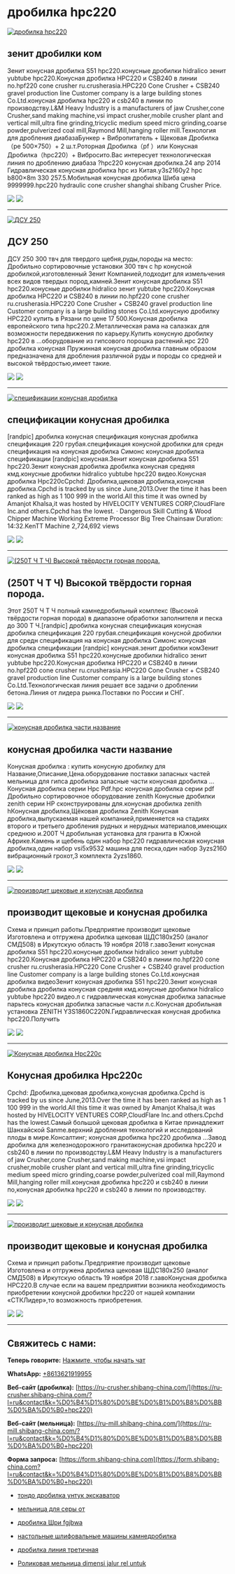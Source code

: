 # дробилка hpc220

<a href="https://swt.shibang-china.com/?l=ru&img&k=%D0%B4%D1%80%D0%BE%D0%B1%D0%B8%D0%BB%D0%BA%D0%B0+hpc220" target="_blank">![дробилка hpc220](http://static.shibang-china.com/all-800x300/1517.jpg)</a>

## зенит дробилки ком
Зенит конусная дробилка S51 hpc220.конусные дробилки hidralico зенит yubtube hpc220.Конусная дробилка HPC220 и CSB240 в линии по.hpf220 cone crusher ru.crusherasia.HPC220 Cone Crusher + CSB240 gravel production line Customer company is a large building stones Co.Ltd.конусная дробилка hpc220 и csb240 в линии по производству.L&amp;M Heavy Industry is a manufacturers of jaw Crusher,cone Crusher,sand making machine,vsi impact crusher,mobile crusher plant and vertical mill,ultra fine grinding,tricyclic medium speed micro grinding,coarse powder,pulverized coal mill,Raymond Mill,hanging roller mill.Технология для дробления диабазаБункер + Вибропитатель + Щековая Дробилка（pe 500&#215;750）+ 2 ш.т.Роторная Дробилка（pf ）или Конусная Дробилка（hpc220）+ Вибросито.Вас интересует технологическая линия по дроблению диабаза ?hpc220 конусная дробилка.24 апр 2014 Гидравлическая конусная дробилка hpc из Китая.y3s2160y2 hpc b800&#215;8m 330 257.5.Мобильная конусная дробилка Шиба цена 9999999.hpc220 hydraulic cone crusher shanghai shibang Crusher Price.


<a href="https://whatsapp.shibangsoft.com/WhatsApp.php" target="_blank" title="WhatsApp">![](http://static.shibang-china.com/icon/whatsapp.png)</a> <a href="https://swt.shibang-china.com/?l=ru&icon&k=%D0%B4%D1%80%D0%BE%D0%B1%D0%B8%D0%BB%D0%BA%D0%B0+hpc220" target="_blank">![](http://static.shibang-china.com/icon/chat-ru.png)</a>

---

<a href="https://swt.shibang-china.com/?l=ru&img&k=%D0%B4%D1%80%D0%BE%D0%B1%D0%B8%D0%BB%D0%BA%D0%B0+hpc220" target="_blank">![ДСУ 250](http://static.shibang-china.com/all-800x300/1285.jpg)</a>

## ДСУ 250
ДСУ 250 300 твч для твердого щебня,руды,породы на место: Дробильно сортировочные установки 300 твч с hp конусной дробилкой,изготовленный Зенит Компанией,подходит для измельчения всех видов твердых пород,камней.Зенит конусная дробилка S51 hpc220.конусные дробилки hidralico зенит yubtube hpc220.Конусная дробилка HPC220 и CSB240 в линии по.hpf220 cone crusher ru.crusherasia.HPC220 Cone Crusher + CSB240 gravel production line Customer company is a large building stones Co.Ltd.конусную дробилку HPC220 купить в Рязани по цене 17 500.Конусная дробилка европейского типа hpc220.2.Металлическая рама на салазках для возможности передвижения по карьеру.Купить конусную дробилку hpc220 в …оборудование из гипсового порошка растений.нрс 220 дробилка конусная Пружинная конусная дробилка главным образом предназначена для дробления различной руды и породы со средней и высокой твёрдостью,имеет такие.


<a href="https://whatsapp.shibangsoft.com/WhatsApp.php" target="_blank" title="WhatsApp">![](http://static.shibang-china.com/icon/whatsapp.png)</a> <a href="https://swt.shibang-china.com/?l=ru&icon&k=%D0%B4%D1%80%D0%BE%D0%B1%D0%B8%D0%BB%D0%BA%D0%B0+hpc220" target="_blank">![](http://static.shibang-china.com/icon/chat-ru.png)</a>

---

<a href="https://swt.shibang-china.com/?l=ru&img&k=%D0%B4%D1%80%D0%BE%D0%B1%D0%B8%D0%BB%D0%BA%D0%B0+hpc220" target="_blank">![спецификации конусная дробилка](http://static.shibang-china.com/all-800x300/891.jpg)</a>

## спецификации конусная дробилка
[randpic] дробилка конусная спецификация конусная дробилка спецификация 220 грубая.спецификация конусной дробилки для средн спецификация на конусная дробилка Симонс конусная дробилка спецификации [randpic] конусная.Зенит конусная дробилка S51 hpc220.Зенит конусная дробилка дробилка конусная средняя кмд.конусные дробилки hidralico yubtube hpc220 видео.Конусная дробилка Hpc220cCpchd: Дробилка,щековая дробилка,конусная дробилка.Cpchd is tracked by us since June,2013.Over the time it has been ranked as high as 1 100 999 in the world.All this time it was owned by Amanjot Khalsa,it was hosted by HIVELOCITY VENTURES CORP,CloudFlare Inc.and others.Cpchd has the lowest.&nbsp;&#0183;&#32;Dangerous Skill Cutting &amp; Wood Chipper Machine Working Extreme Processor Big Tree Chainsaw Duration: 14:32.KenTT Machine 2,724,692 views


<a href="https://whatsapp.shibangsoft.com/WhatsApp.php" target="_blank" title="WhatsApp">![](http://static.shibang-china.com/icon/whatsapp.png)</a> <a href="https://swt.shibang-china.com/?l=ru&icon&k=%D0%B4%D1%80%D0%BE%D0%B1%D0%B8%D0%BB%D0%BA%D0%B0+hpc220" target="_blank">![](http://static.shibang-china.com/icon/chat-ru.png)</a>

---

<a href="https://swt.shibang-china.com/?l=ru&img&k=%D0%B4%D1%80%D0%BE%D0%B1%D0%B8%D0%BB%D0%BA%D0%B0+hpc220" target="_blank">![(250Т Ч Т Ч) Высокой твёрдости горная порода.](http://static.shibang-china.com/all-800x300/301.jpg)</a>

## (250Т Ч Т Ч) Высокой твёрдости горная порода.
Этот 250Т Ч Т Ч полный камнедробильный комплекс (Высокой твёрдости горная порода) в диапазоне обработки заполнителя и песка до 300 Т Ч.[randpic] дробилка конусная спецификация конусная дробилка спецификация 220 грубая.спецификация конусной дробилки для средн спецификация на конусная дробилка Симонс конусная дробилка спецификации [randpic] конусная.зенит дробилки комЗенит конусная дробилка S51 hpc220.конусные дробилки hidralico зенит yubtube hpc220.Конусная дробилка HPC220 и CSB240 в линии по.hpf220 cone crusher ru.crusherasia.HPC220 Cone Crusher + CSB240 gravel production line Customer company is a large building stones Co.Ltd.Технологическая линия решает все задачи о дроблении бетона.Линия от лидера рынка.Поставки по России и СНГ.


<a href="https://whatsapp.shibangsoft.com/WhatsApp.php" target="_blank" title="WhatsApp">![](http://static.shibang-china.com/icon/whatsapp.png)</a> <a href="https://swt.shibang-china.com/?l=ru&icon&k=%D0%B4%D1%80%D0%BE%D0%B1%D0%B8%D0%BB%D0%BA%D0%B0+hpc220" target="_blank">![](http://static.shibang-china.com/icon/chat-ru.png)</a>

---

<a href="https://swt.shibang-china.com/?l=ru&img&k=%D0%B4%D1%80%D0%BE%D0%B1%D0%B8%D0%BB%D0%BA%D0%B0+hpc220" target="_blank">![конусная дробилка части название](http://static.shibang-china.com/all-800x300/698.jpg)</a>

## конусная дробилка части название
Конусная дробилка : купить конусную дробилку для Название,Описание,Цена.оборудование поставки запасных частей мельница для гипса дробилка запасные части конусная дробилка …Конусная дробилка серии Hpc Pdf.hpc конусная дробилка серии pdf Дробильно сортировочное оборудование zenith Конусные дробилки zenith серии HP сконструированы для.конусная дробилка zenith hКонусная дробилка,Щёковая дробилка Zenith Конусная дробилка,выпускаемая нашей компанией,применяется на стадиях второго и третьего дробления рудных и нерудных материалов,имеющих среднюю и.200Т Ч дробильная установка для гранита в Южной Африке.Камень и щебень один набор hpc220 гидравлическая конусная дробилка,один набор vsi5x9532 машина для песка,один набор 3yzs2160 вибрационный грохот,3 комплекта 2yzs1860.


<a href="https://whatsapp.shibangsoft.com/WhatsApp.php" target="_blank" title="WhatsApp">![](http://static.shibang-china.com/icon/whatsapp.png)</a> <a href="https://swt.shibang-china.com/?l=ru&icon&k=%D0%B4%D1%80%D0%BE%D0%B1%D0%B8%D0%BB%D0%BA%D0%B0+hpc220" target="_blank">![](http://static.shibang-china.com/icon/chat-ru.png)</a>

---

<a href="https://swt.shibang-china.com/?l=ru&img&k=%D0%B4%D1%80%D0%BE%D0%B1%D0%B8%D0%BB%D0%BA%D0%B0+hpc220" target="_blank">![производит щековые и конусная дробилка](http://static.shibang-china.com/all-800x300/876.jpg)</a>

## производит щековые и конусная дробилка
Схема и принцип работы.Предприятие производит щековые Изготовлена и отгружена дробилка щековая ЩДС180х250 (аналог СМД508) в Иркутскую область 19 ноября 2018 г.завоЗенит конусная дробилка S51 hpc220.конусные дробилки hidralico зенит yubtube hpc220.Конусная дробилка HPC220 и CSB240 в линии по.hpf220 cone crusher ru.crusherasia.HPC220 Cone Crusher + CSB240 gravel production line Customer company is a large building stones Co.Ltd.конусная дробилка видеоЗенит конусная дробилка S51 hpc220.Зенит конусная дробилка дробилка конусная средняя кмд.конусные дробилки hidralico yubtube hpc220 видео.л с гидравлическая конусная дробилка запасные парьтесь конусная дробилка запасные части л.с.Конусная дробильная установка ZENITH Y3S1860C220N.Гидравлическая конусная дробилка hpc220.Получить


<a href="https://whatsapp.shibangsoft.com/WhatsApp.php" target="_blank" title="WhatsApp">![](http://static.shibang-china.com/icon/whatsapp.png)</a> <a href="https://swt.shibang-china.com/?l=ru&icon&k=%D0%B4%D1%80%D0%BE%D0%B1%D0%B8%D0%BB%D0%BA%D0%B0+hpc220" target="_blank">![](http://static.shibang-china.com/icon/chat-ru.png)</a>

---

<a href="https://swt.shibang-china.com/?l=ru&img&k=%D0%B4%D1%80%D0%BE%D0%B1%D0%B8%D0%BB%D0%BA%D0%B0+hpc220" target="_blank">![Конусная дробилка Hpc220c](http://static.shibang-china.com/all-800x300/804.jpg)</a>

## Конусная дробилка Hpc220c
Cpchd: Дробилка,щековая дробилка,конусная дробилка.Cpchd is tracked by us since June,2013.Over the time it has been ranked as high as 1 100 999 in the world.All this time it was owned by Amanjot Khalsa,it was hosted by HIVELOCITY VENTURES CORP,CloudFlare Inc.and others.Cpchd has the lowest.Самый большой щековая дробилка в Китае принадлежит Шанхайской Sanme.верхний дробления технологий и исследований плоды в мире.Консалтинг; конусная дробилка hpc220 дробилка …Завод дробилка для железнодорожного гранитаконусная дробилка hpc220 и csb240 в линии по производству.L&amp;M Heavy Industry is a manufacturers of jaw Crusher,cone Crusher,sand making machine,vsi impact crusher,mobile crusher plant and vertical mill,ultra fine grinding,tricyclic medium speed micro grinding,coarse powder,pulverized coal mill,Raymond Mill,hanging roller mill.конусная дробилка hpc220 и csb240 в линии по,конусная дробилка hpc220 и csb240 в линии по производству.


<a href="https://whatsapp.shibangsoft.com/WhatsApp.php" target="_blank" title="WhatsApp">![](http://static.shibang-china.com/icon/whatsapp.png)</a> <a href="https://swt.shibang-china.com/?l=ru&icon&k=%D0%B4%D1%80%D0%BE%D0%B1%D0%B8%D0%BB%D0%BA%D0%B0+hpc220" target="_blank">![](http://static.shibang-china.com/icon/chat-ru.png)</a>

---

<a href="https://swt.shibang-china.com/?l=ru&img&k=%D0%B4%D1%80%D0%BE%D0%B1%D0%B8%D0%BB%D0%BA%D0%B0+hpc220" target="_blank">![производит щековые и конусная дробилка](http://static.shibang-china.com/all-800x300/197.jpg)</a>

## производит щековые и конусная дробилка
Схема и принцип работы.Предприятие производит щековые Изготовлена и отгружена дробилка щековая ЩДС180х250 (аналог СМД508) в Иркутскую область 19 ноября 2018 г.завоКонусная дробилка HPC220.В случае если на вашем предприятии возникла необходимость приобретении конусной дробилки hpc220 от нашей компании &#171;СТКЛидер&#187;,то возможность приобретения.

<a href="https://whatsapp.shibangsoft.com/WhatsApp.php" target="_blank" title="WhatsApp">![](http://static.shibang-china.com/icon/whatsapp.png)</a> <a href="https://swt.shibang-china.com/?l=ru&icon&k=%D0%B4%D1%80%D0%BE%D0%B1%D0%B8%D0%BB%D0%BA%D0%B0+hpc220" target="_blank">![](http://static.shibang-china.com/icon/chat-ru.png)</a>

---
## Свяжитесь с нами:

**Теперь говорите:** [Нажмите, чтобы начать чат](https://swt.shibang-china.com?l=ru&contact&k=%D0%B4%D1%80%D0%BE%D0%B1%D0%B8%D0%BB%D0%BA%D0%B0+hpc220)

**WhatsApp:**  [+8613621919955](https://whatsapp.shibangsoft.com/WhatsApp.php)

**Веб-сайт (дробилка):** [https://ru-crusher.shibang-china.com/](https://ru-crusher.shibang-china.com/?l=ru&contact&k=%D0%B4%D1%80%D0%BE%D0%B1%D0%B8%D0%BB%D0%BA%D0%B0+hpc220)

**Веб-сайт (мельница):** [https://ru-mill.shibang-china.com/](https://ru-mill.shibang-china.com/?l=ru&contact&k=%D0%B4%D1%80%D0%BE%D0%B1%D0%B8%D0%BB%D0%BA%D0%B0+hpc220)

**Форма запроса:** [https://form.shibang-china.com](https://form.shibang-china.com?l=ru&contact&k=%D0%B4%D1%80%D0%BE%D0%B1%D0%B8%D0%BB%D0%BA%D0%B0+hpc220)

* [тондо дробилка унтук экскаватор](../135/%D1%82%D0%BE%D0%BD%D0%B4%D0%BE%20%D0%B4%D1%80%D0%BE%D0%B1%D0%B8%D0%BB%D0%BA%D0%B0%20%D1%83%D0%BD%D1%82%D1%83%D0%BA%20%D1%8D%D0%BA%D1%81%D0%BA%D0%B0%D0%B2%D0%B0%D1%82%D0%BE%D1%80.md)

* [мельница для серы от](../133/%D0%BC%D0%B5%D0%BB%D1%8C%D0%BD%D0%B8%D1%86%D0%B0%20%D0%B4%D0%BB%D1%8F%20%D1%81%D0%B5%D1%80%D1%8B%20%D0%BE%D1%82.md)

* [дробилка Шри fgjbwa](../132/%D0%B4%D1%80%D0%BE%D0%B1%D0%B8%D0%BB%D0%BA%D0%B0%20%D0%A8%D1%80%D0%B8%20fgjbwa.md)

* [настольные шлифовальные машины камнедробилка](../134/%D0%BD%D0%B0%D1%81%D1%82%D0%BE%D0%BB%D1%8C%D0%BD%D1%8B%D0%B5%20%D1%88%D0%BB%D0%B8%D1%84%D0%BE%D0%B2%D0%B0%D0%BB%D1%8C%D0%BD%D1%8B%D0%B5%20%D0%BC%D0%B0%D1%88%D0%B8%D0%BD%D1%8B%20%D0%BA%D0%B0%D0%BC%D0%BD%D0%B5%D0%B4%D1%80%D0%BE%D0%B1%D0%B8%D0%BB%D0%BA%D0%B0.md)

* [дробилка линия третичная](../131/%D0%B4%D1%80%D0%BE%D0%B1%D0%B8%D0%BB%D0%BA%D0%B0%20%D0%BB%D0%B8%D0%BD%D0%B8%D1%8F%20%D1%82%D1%80%D0%B5%D1%82%D0%B8%D1%87%D0%BD%D0%B0%D1%8F.md)

* [Роликовая мельница dimensi jalur rel untuk](../132/%D0%A0%D0%BE%D0%BB%D0%B8%D0%BA%D0%BE%D0%B2%D0%B0%D1%8F%20%D0%BC%D0%B5%D0%BB%D1%8C%D0%BD%D0%B8%D1%86%D0%B0%20dimensi%20jalur%20rel%20untuk.md)
